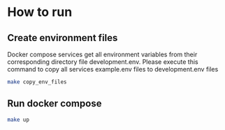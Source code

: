 # How to run

## Create environment files

Docker compose services get all environment variables from their corresponding directory file development.env.
Please execute this command to copy all services example.env files to development.env files

```bash
make copy_env_files
```

## Run docker compose

```bash
make up
```

